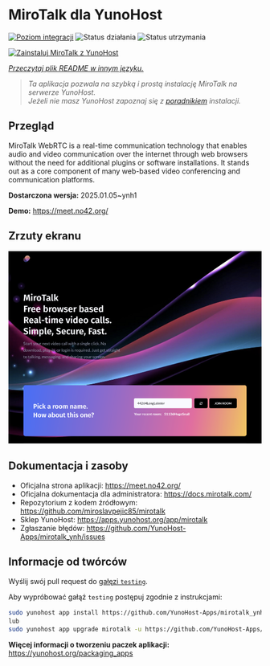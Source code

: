 <!--
To README zostało automatycznie wygenerowane przez <https://github.com/YunoHost/apps/tree/master/tools/readme_generator>
Nie powinno być ono edytowane ręcznie.
-->

# MiroTalk dla YunoHost

[![Poziom integracji](https://apps.yunohost.org/badge/integration/mirotalk)](https://ci-apps.yunohost.org/ci/apps/mirotalk/)
![Status działania](https://apps.yunohost.org/badge/state/mirotalk)
![Status utrzymania](https://apps.yunohost.org/badge/maintained/mirotalk)

[![Zainstaluj MiroTalk z YunoHost](https://install-app.yunohost.org/install-with-yunohost.svg)](https://install-app.yunohost.org/?app=mirotalk)

*[Przeczytaj plik README w innym języku.](./ALL_README.md)*

> *Ta aplikacja pozwala na szybką i prostą instalację MiroTalk na serwerze YunoHost.*  
> *Jeżeli nie masz YunoHost zapoznaj się z [poradnikiem](https://yunohost.org/install) instalacji.*

## Przegląd

MiroTalk WebRTC is a real-time communication technology that enables audio and video communication over the internet through web browsers without the need for additional plugins or software installations. It stands out as a core component of many web-based video conferencing and communication platforms.


**Dostarczona wersja:** 2025.01.05~ynh1

**Demo:** <https://meet.no42.org/>

## Zrzuty ekranu

![Zrzut ekranu z MiroTalk](./doc/screenshots/screenshot.png)

## Dokumentacja i zasoby

- Oficjalna strona aplikacji: <https://meet.no42.org/>
- Oficjalna dokumentacja dla administratora: <https://docs.mirotalk.com/>
- Repozytorium z kodem źródłowym: <https://github.com/miroslavpejic85/mirotalk>
- Sklep YunoHost: <https://apps.yunohost.org/app/mirotalk>
- Zgłaszanie błędów: <https://github.com/YunoHost-Apps/mirotalk_ynh/issues>

## Informacje od twórców

Wyślij swój pull request do [gałęzi `testing`](https://github.com/YunoHost-Apps/mirotalk_ynh/tree/testing).

Aby wypróbować gałąź `testing` postępuj zgodnie z instrukcjami:

```bash
sudo yunohost app install https://github.com/YunoHost-Apps/mirotalk_ynh/tree/testing --debug
lub
sudo yunohost app upgrade mirotalk -u https://github.com/YunoHost-Apps/mirotalk_ynh/tree/testing --debug
```

**Więcej informacji o tworzeniu paczek aplikacji:** <https://yunohost.org/packaging_apps>
